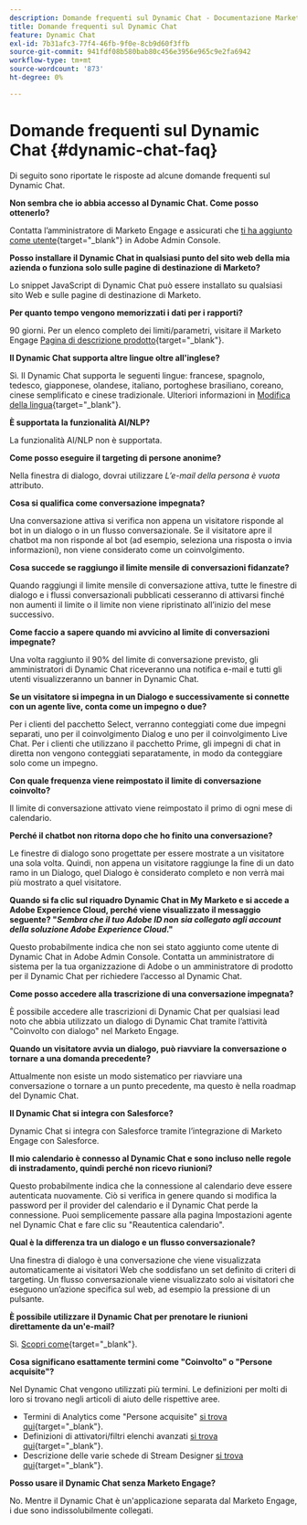 ```yaml
---
description: Domande frequenti sul Dynamic Chat - Documentazione Marketo - Documentazione del prodotto
title: Domande frequenti sul Dynamic Chat
feature: Dynamic Chat
exl-id: 7b31afc3-77f4-46fb-9f0e-8cb9d60f3ffb
source-git-commit: 941fdf08b580bab80c456e3956e965c9e2fa6942
workflow-type: tm+mt
source-wordcount: '873'
ht-degree: 0%

---
```


# Domande frequenti sul Dynamic Chat {#dynamic-chat-faq}

Di seguito sono riportate le risposte ad alcune domande frequenti sul Dynamic Chat.

**Non sembra che io abbia accesso al Dynamic Chat. Come posso ottenerlo?**

Contatta l’amministratore di Marketo Engage e assicurati che [ti ha aggiunto come utente](/help/marketo/product-docs/demand-generation/dynamic-chat/setup-and-configuration/add-or-remove-chat-users.md#add-a-chat-user){target="_blank"} in Adobe Admin Console.

**Posso installare il Dynamic Chat in qualsiasi punto del sito web della mia azienda o funziona solo sulle pagine di destinazione di Marketo?**

Lo snippet JavaScript di Dynamic Chat può essere installato su qualsiasi sito Web e sulle pagine di destinazione di Marketo.

**Per quanto tempo vengono memorizzati i dati per i rapporti?**

90 giorni. Per un elenco completo dei limiti/parametri, visitare il Marketo Engage [Pagina di descrizione prodotto](https://helpx.adobe.com/legal/product-descriptions/adobe-marketo-engage---product-description.html){target="_blank"}.

**Il Dynamic Chat supporta altre lingue oltre all&#39;inglese?**

Sì. Il Dynamic Chat supporta le seguenti lingue: francese, spagnolo, tedesco, giapponese, olandese, italiano, portoghese brasiliano, coreano, cinese semplificato e cinese tradizionale. Ulteriori informazioni in [Modifica della lingua](/help/marketo/product-docs/demand-generation/dynamic-chat/dynamic-chat-overview.md#changing-the-language){target="_blank"}.

**È supportata la funzionalità AI/NLP?**

La funzionalità AI/NLP non è supportata.

**Come posso eseguire il targeting di persone anonime?**

Nella finestra di dialogo, dovrai utilizzare _L’e-mail della persona è vuota_ attributo.

**Cosa si qualifica come conversazione impegnata?**

Una conversazione attiva si verifica non appena un visitatore risponde al bot in un dialogo o in un flusso conversazionale. Se il visitatore apre il chatbot ma non risponde al bot (ad esempio, seleziona una risposta o invia informazioni), non viene considerato come un coinvolgimento.

**Cosa succede se raggiungo il limite mensile di conversazioni fidanzate?**

Quando raggiungi il limite mensile di conversazione attiva, tutte le finestre di dialogo e i flussi conversazionali pubblicati cesseranno di attivarsi finché non aumenti il limite o il limite non viene ripristinato all’inizio del mese successivo.

**Come faccio a sapere quando mi avvicino al limite di conversazioni impegnate?**

Una volta raggiunto il 90% del limite di conversazione previsto, gli amministratori di Dynamic Chat riceveranno una notifica e-mail e tutti gli utenti visualizzeranno un banner in Dynamic Chat.

**Se un visitatore si impegna in un Dialogo e successivamente si connette con un agente live, conta come un impegno o due?**

Per i clienti del pacchetto Select, verranno conteggiati come due impegni separati, uno per il coinvolgimento Dialog e uno per il coinvolgimento Live Chat. Per i clienti che utilizzano il pacchetto Prime, gli impegni di chat in diretta non vengono conteggiati separatamente, in modo da conteggiare solo come un impegno.

**Con quale frequenza viene reimpostato il limite di conversazione coinvolto?**

Il limite di conversazione attivato viene reimpostato il primo di ogni mese di calendario.

**Perché il chatbot non ritorna dopo che ho finito una conversazione?**

Le finestre di dialogo sono progettate per essere mostrate a un visitatore una sola volta. Quindi, non appena un visitatore raggiunge la fine di un dato ramo in un Dialogo, quel Dialogo è considerato completo e non verrà mai più mostrato a quel visitatore.

**Quando si fa clic sul riquadro Dynamic Chat in My Marketo e si accede a Adobe Experience Cloud, perché viene visualizzato il messaggio seguente? &quot;_Sembra che il tuo Adobe ID non sia collegato agli account della soluzione Adobe Experience Cloud_.&quot;**

Questo probabilmente indica che non sei stato aggiunto come utente di Dynamic Chat in Adobe Admin Console. Contatta un amministratore di sistema per la tua organizzazione di Adobe o un amministratore di prodotto per il Dynamic Chat per richiedere l’accesso al Dynamic Chat.

**Come posso accedere alla trascrizione di una conversazione impegnata?**

È possibile accedere alle trascrizioni di Dynamic Chat per qualsiasi lead noto che abbia utilizzato un dialogo di Dynamic Chat tramite l’attività &quot;Coinvolto con dialogo&quot; nel Marketo Engage.

**Quando un visitatore avvia un dialogo, può riavviare la conversazione o tornare a una domanda precedente?**

Attualmente non esiste un modo sistematico per riavviare una conversazione o tornare a un punto precedente, ma questo è nella roadmap del Dynamic Chat.

**Il Dynamic Chat si integra con Salesforce?**

Dynamic Chat si integra con Salesforce tramite l’integrazione di Marketo Engage con Salesforce.

**Il mio calendario è connesso al Dynamic Chat e sono incluso nelle regole di instradamento, quindi perché non ricevo riunioni?**

Questo probabilmente indica che la connessione al calendario deve essere autenticata nuovamente. Ciò si verifica in genere quando si modifica la password per il provider del calendario e il Dynamic Chat perde la connessione. Puoi semplicemente passare alla pagina Impostazioni agente nel Dynamic Chat e fare clic su &quot;Reautentica calendario&quot;.

**Qual è la differenza tra un dialogo e un flusso conversazionale?**

Una finestra di dialogo è una conversazione che viene visualizzata automaticamente ai visitatori Web che soddisfano un set definito di criteri di targeting. Un flusso conversazionale viene visualizzato solo ai visitatori che eseguono un’azione specifica sul web, ad esempio la pressione di un pulsante.

**È possibile utilizzare il Dynamic Chat per prenotare le riunioni direttamente da un&#39;e-mail?**

Sì. [Scopri come](https://nation.marketo.com/t5/product-blogs/using-dynamic-chat-conversational-flows-for-meeting-booking/ba-p/340936){target="_blank"}.

**Cosa significano esattamente termini come &quot;Coinvolto&quot; o &quot;Persone acquisite&quot;?**

Nel Dynamic Chat vengono utilizzati più termini. Le definizioni per molti di loro si trovano negli articoli di aiuto delle rispettive aree.

* Termini di Analytics come &quot;Persone acquisite&quot; [si trova qui](/help/marketo/product-docs/demand-generation/dynamic-chat/analytics.md#definitions){target="_blank"}.
* Definizioni di attivatori/filtri elenchi avanzati [si trova qui](/help/marketo/product-docs/demand-generation/dynamic-chat/dynamic-chat-activities.md#definitions){target="_blank"}.
* Descrizione delle varie schede di Stream Designer [si trova qui](/help/marketo/product-docs/demand-generation/dynamic-chat/automated-chat/stream-designer.md#stream-designer-cards){target="_blank"}.

**Posso usare il Dynamic Chat senza Marketo Engage?**

No. Mentre il Dynamic Chat è un&#39;applicazione separata dal Marketo Engage, i due sono indissolubilmente collegati.
